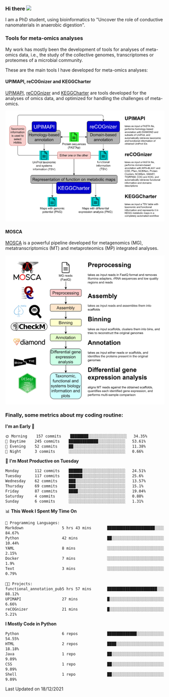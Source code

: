 ### Hi there <img src="https://media.giphy.com/media/hvRJCLFzcasrR4ia7z/giphy.gif" width="25px">

I am a PhD student, using bioinformatics to "Uncover the role of conductive nanomaterials in anaerobic digestion".

### Tools for meta-omics analyses

My work has mostly been the development of tools for analyses of meta-omics data, i.e., the study of the collective genomes, transcriptomes or proteomes of a microbial community.

These are the main tools I have developed for meta-omics analyses:

#### UPIMAPI, reCOGnizer and KEGGCharter

[UPIMAPI](https://github.com/iquasere/UPIMAPI), [reCOGnizer](https://github.com/iquasere/reCOGnizer) and [KEGGCharter](https://github.com/iquasere/KEGGCharter) are tools developed for the analyses of omics data, and optimized for handling the challenges of meta-omics.

<p align="center">
    <img src="assets/annotation_workflow.png">
</p>

#### MOSCA

[MOSCA](https://github.com/iquasere/MOSCA) is a powerful pipeline developed for metagenomics (MG), metatranscriptomics (MT) and metaproteomics (MP) integrated analyses.

<p align="center">
    <img src="assets/mosca_workflow.png" align="center" width="700">
</p>


### Finally, some metrics about my coding routine:

<!--START_SECTION:waka-->
**I'm an Early 🐤** 

```text
🌞 Morning    157 commits    ████████░░░░░░░░░░░░░░░░░   34.35% 
🌆 Daytime    245 commits    █████████████░░░░░░░░░░░░   53.61% 
🌃 Evening    52 commits     ██░░░░░░░░░░░░░░░░░░░░░░░   11.38% 
🌙 Night      3 commits      ░░░░░░░░░░░░░░░░░░░░░░░░░   0.66%

```
📅 **I'm Most Productive on Tuesday** 

```text
Monday       112 commits    ██████░░░░░░░░░░░░░░░░░░░   24.51% 
Tuesday      117 commits    ██████░░░░░░░░░░░░░░░░░░░   25.6% 
Wednesday    62 commits     ███░░░░░░░░░░░░░░░░░░░░░░   13.57% 
Thursday     69 commits     ███░░░░░░░░░░░░░░░░░░░░░░   15.1% 
Friday       87 commits     ████░░░░░░░░░░░░░░░░░░░░░   19.04% 
Saturday     4 commits      ░░░░░░░░░░░░░░░░░░░░░░░░░   0.88% 
Sunday       6 commits      ░░░░░░░░░░░░░░░░░░░░░░░░░   1.31%

```


📊 **This Week I Spent My Time On** 

```text
💬 Programming Languages: 
Markdown                 5 hrs 43 mins       █████████████████████░░░░   84.67% 
Python                   42 mins             ██░░░░░░░░░░░░░░░░░░░░░░░   10.44% 
YAML                     8 mins              ░░░░░░░░░░░░░░░░░░░░░░░░░   2.15% 
Docker                   7 mins              ░░░░░░░░░░░░░░░░░░░░░░░░░   1.9% 
Text                     3 mins              ░░░░░░░░░░░░░░░░░░░░░░░░░   0.79%

🐱‍💻 Projects: 
functional_annotation_pub5 hrs 57 mins       ██████████████████████░░░   88.12% 
UPIMAPI                  27 mins             █░░░░░░░░░░░░░░░░░░░░░░░░   6.66% 
reCOGnizer               21 mins             █░░░░░░░░░░░░░░░░░░░░░░░░   5.21%

```

**I Mostly Code in Python** 

```text
Python                   6 repos             █████████████░░░░░░░░░░░░   54.55% 
HTML                     2 repos             ████░░░░░░░░░░░░░░░░░░░░░   18.18% 
Java                     1 repo              ██░░░░░░░░░░░░░░░░░░░░░░░   9.09% 
CSS                      1 repo              ██░░░░░░░░░░░░░░░░░░░░░░░   9.09% 
Shell                    1 repo              ██░░░░░░░░░░░░░░░░░░░░░░░   9.09%

```



 Last Updated on 18/12/2021
<!--END_SECTION:waka-->
